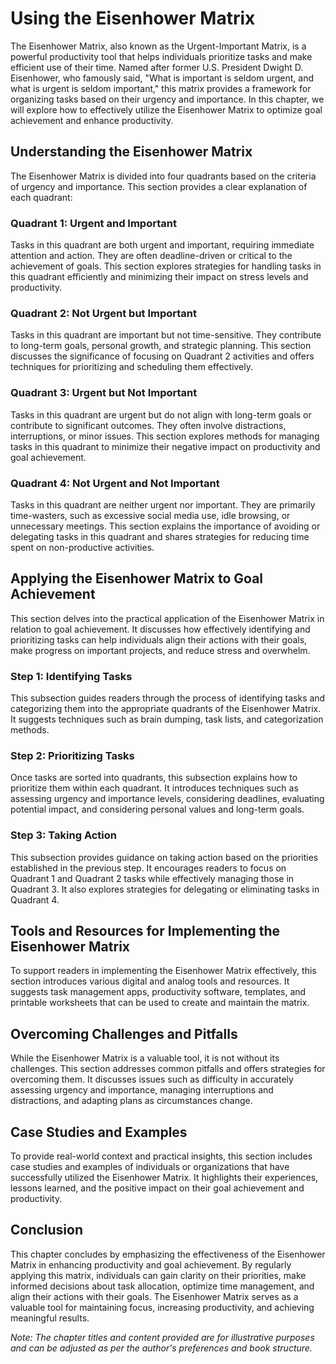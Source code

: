 Using the Eisenhower Matrix
======================================

The Eisenhower Matrix, also known as the Urgent-Important Matrix, is a powerful productivity tool that helps individuals prioritize tasks and make efficient use of their time. Named after former U.S. President Dwight D. Eisenhower, who famously said, "What is important is seldom urgent, and what is urgent is seldom important," this matrix provides a framework for organizing tasks based on their urgency and importance. In this chapter, we will explore how to effectively utilize the Eisenhower Matrix to optimize goal achievement and enhance productivity.

Understanding the Eisenhower Matrix
-----------------------------------

The Eisenhower Matrix is divided into four quadrants based on the criteria of urgency and importance. This section provides a clear explanation of each quadrant:

### Quadrant 1: Urgent and Important

Tasks in this quadrant are both urgent and important, requiring immediate attention and action. They are often deadline-driven or critical to the achievement of goals. This section explores strategies for handling tasks in this quadrant efficiently and minimizing their impact on stress levels and productivity.

### Quadrant 2: Not Urgent but Important

Tasks in this quadrant are important but not time-sensitive. They contribute to long-term goals, personal growth, and strategic planning. This section discusses the significance of focusing on Quadrant 2 activities and offers techniques for prioritizing and scheduling them effectively.

### Quadrant 3: Urgent but Not Important

Tasks in this quadrant are urgent but do not align with long-term goals or contribute to significant outcomes. They often involve distractions, interruptions, or minor issues. This section explores methods for managing tasks in this quadrant to minimize their negative impact on productivity and goal achievement.

### Quadrant 4: Not Urgent and Not Important

Tasks in this quadrant are neither urgent nor important. They are primarily time-wasters, such as excessive social media use, idle browsing, or unnecessary meetings. This section explains the importance of avoiding or delegating tasks in this quadrant and shares strategies for reducing time spent on non-productive activities.

Applying the Eisenhower Matrix to Goal Achievement
--------------------------------------------------

This section delves into the practical application of the Eisenhower Matrix in relation to goal achievement. It discusses how effectively identifying and prioritizing tasks can help individuals align their actions with their goals, make progress on important projects, and reduce stress and overwhelm.

### Step 1: Identifying Tasks

This subsection guides readers through the process of identifying tasks and categorizing them into the appropriate quadrants of the Eisenhower Matrix. It suggests techniques such as brain dumping, task lists, and categorization methods.

### Step 2: Prioritizing Tasks

Once tasks are sorted into quadrants, this subsection explains how to prioritize them within each quadrant. It introduces techniques such as assessing urgency and importance levels, considering deadlines, evaluating potential impact, and considering personal values and long-term goals.

### Step 3: Taking Action

This subsection provides guidance on taking action based on the priorities established in the previous step. It encourages readers to focus on Quadrant 1 and Quadrant 2 tasks while effectively managing those in Quadrant 3. It also explores strategies for delegating or eliminating tasks in Quadrant 4.

Tools and Resources for Implementing the Eisenhower Matrix
----------------------------------------------------------

To support readers in implementing the Eisenhower Matrix effectively, this section introduces various digital and analog tools and resources. It suggests task management apps, productivity software, templates, and printable worksheets that can be used to create and maintain the matrix.

Overcoming Challenges and Pitfalls
----------------------------------

While the Eisenhower Matrix is a valuable tool, it is not without its challenges. This section addresses common pitfalls and offers strategies for overcoming them. It discusses issues such as difficulty in accurately assessing urgency and importance, managing interruptions and distractions, and adapting plans as circumstances change.

Case Studies and Examples
-------------------------

To provide real-world context and practical insights, this section includes case studies and examples of individuals or organizations that have successfully utilized the Eisenhower Matrix. It highlights their experiences, lessons learned, and the positive impact on their goal achievement and productivity.

Conclusion
----------

This chapter concludes by emphasizing the effectiveness of the Eisenhower Matrix in enhancing productivity and goal achievement. By regularly applying this matrix, individuals can gain clarity on their priorities, make informed decisions about task allocation, optimize time management, and align their actions with their goals. The Eisenhower Matrix serves as a valuable tool for maintaining focus, increasing productivity, and achieving meaningful results.

*Note: The chapter titles and content provided are for illustrative purposes and can be adjusted as per the author's preferences and book structure.*
